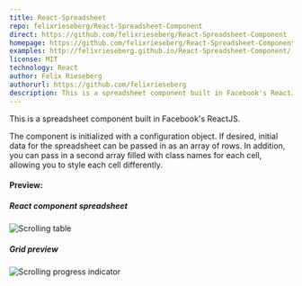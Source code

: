 ```yaml
---
title: React-Spreadsheet
repo: felixrieseberg/React-Spreadsheet-Component
direct: https://github.com/felixrieseberg/React-Spreadsheet-Component
homepage: https://github.com/felixrieseberg/React-Spreadsheet-Component
examples: http://felixrieseberg.github.io/React-Spreadsheet-Component/
license: MIT
technology: React
author: Felix Rieseberg
authorurl: https://github.com/felixrieseberg
description: This is a spreadsheet component built in Facebook's ReactJS.
---
```


This is a spreadsheet component built in Facebook's ReactJS.

The component is initialized with a configuration object. If desired, initial data for the spreadsheet can be passed in 
as an array of rows. In addition, you can pass in a second array filled with class names for each cell, allowing you 
to style each cell differently.

#### Preview:

##### React component spreadsheet 
![Scrolling table](/images/libraries/spreadsheet-component-for-react/reactspreadsheet.gif "Table preview")

##### Grid preview
![Scrolling progress indicator](/images/libraries/spreadsheet-component-for-react/reactspreadsheet2.gif "Grid preview")
